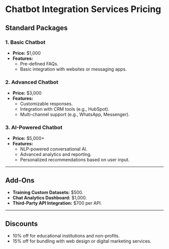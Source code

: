 # Chatbot Integration Services Pricing

## **Standard Packages**

### **1. Basic Chatbot**  
- **Price:** $1,000  
- **Features:**  
  - Pre-defined FAQs.  
  - Basic integration with websites or messaging apps.  

### **2. Advanced Chatbot**  
- **Price:** $3,000  
- **Features:**  
  - Customizable responses.  
  - Integration with CRM tools (e.g., HubSpot).  
  - Multi-channel support (e.g., WhatsApp, Messenger).  

### **3. AI-Powered Chatbot**  
- **Price:** $5,000+  
- **Features:**  
  - NLP-powered conversational AI.  
  - Advanced analytics and reporting.  
  - Personalized recommendations based on user input.

---

## **Add-Ons**
- **Training Custom Datasets:** $500.  
- **Chat Analytics Dashboard:** $1,000.  
- **Third-Party API Integration:** $700 per API.

---

## **Discounts**
- 10% off for educational institutions and non-profits.  
- 15% off for bundling with web design or digital marketing services.
